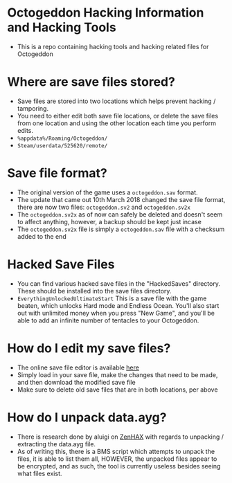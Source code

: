 # Octogeddon Hacking Information and Hacking Tools
 - This is a repo containing hacking tools and hacking related files for Octogeddon

# Where are save files stored?
 - Save files are stored into two locations which helps prevent hacking / tamporing.
 - You need to either edit both save file locations, or delete the save files from one location and using the other location each time you perform edits.
 - `%appdata%/Roaming/Octogeddon/`
 - `Steam/userdata/525620/remote/`

# Save file format?
 - The original version of the game uses a `octogeddon.sav` format.
 - The update that came out 10th March 2018 changed the save file format, there are now two files: `octogeddon.sv2` and `octogeddon.sv2x`
 - The `octogeddon.sv2x` as of now can safely be deleted and doesn't seem to affect anything, however, a backup should be kept just incase
 - The `octogeddon.sv2x` file is simply a `octogeddon.sav` file with a checksum added to the end

# Hacked Save Files
 - You can find various hacked save files in the "HackedSaves" directory. These should be installed into the save files directory.
 - `EverythingUnlockedUltimateStart` This is a save file with the game beaten, which unlocks Hard mode and Endless Ocean. You'll also start out with unlimited money when you press "New Game", and you'll be able to add an infinite number of tentacles to your Octogeddon.

# How do I edit my save files?
 - The online save file editor is available [here](https://ash47.github.io/OctogeddonHacks/SaveEditor/)
 - Simply load in your save file, make the changes that need to be made, and then download the modified save file
 - Make sure to delete old save files that are in both locations, per above

# How do I unpack data.ayg?
 - There is research done by aluigi on [ZenHAX](http://zenhax.com/viewtopic.php?t=7396) with regards to unpacking / extracting the data.ayg file.
 - As of writing this, there is a BMS script which attempts to unpack the files, it is able to list them all, HOWEVER, the unpacked files appear to be encrypted, and as such, the tool is currently useless besides seeing what files exist.
